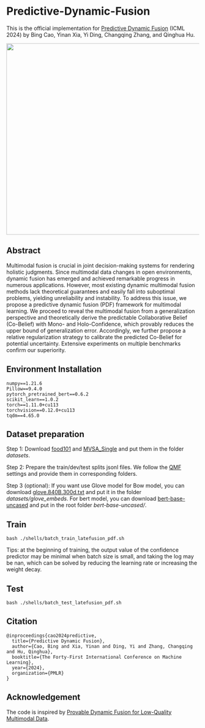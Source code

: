 # Predictive-Dynamic-Fusion
This is the official implementation for [Predictive Dynamic Fusion](https://arxiv.org/pdf/2406.04802) (ICML 2024) by Bing Cao, Yinan Xia, Yi Ding, Changqing Zhang, and Qinghua Hu.

<p align="center">
<img src="https://github.com/YinanXia2023/Predictive-Dynamic-Fusion/blob/main/frame.png" width="850" height="500">
</p>

## Abstract
Multimodal fusion is crucial in joint decision-making systems for rendering holistic judgments. Since multimodal data changes in open environments, dynamic fusion has emerged and achieved remarkable progress in numerous applications. However, most existing dynamic multimodal fusion methods lack theoretical guarantees and easily fall into suboptimal problems, yielding unreliability and instability. To address this issue, we propose a predictive dynamic fusion (PDF) framework for multimodal learning. We proceed to reveal the multimodal fusion from a generalization perspective and theoretically derive the predictable Collaborative Belief (Co-Belief) with Mono- and Holo-Confidence, which provably reduces the upper bound of generalization error. Accordingly, we further propose a relative regularization strategy to calibrate the predicted Co-Belief for potential uncertainty. Extensive experiments on multiple benchmarks confirm our superiority. 

## Environment Installation
```
numpy==1.21.6
Pillow==9.4.0
pytorch_pretrained_bert==0.6.2
scikit_learn==1.0.2
torch==1.11.0+cu113
torchvision==0.12.0+cu113
tqdm==4.65.0
```
## Dataset preparation

  Step 1: Download [food101](https://www.kaggle.com/datasets/gianmarco96/upmcfood101) and [MVSA_Single](https://www.kaggle.com/datasets/vincemarcs/mvsasingle) and put them in the folder *datasets*.

  Step 2: Prepare the train/dev/test splits jsonl files. We follow the [QMF](https://github.com/QingyangZhang/QMF) settings and provide them in corresponding folders.

  Step 3 (optional): If you want use Glove model for Bow model, you can download [glove.840B.300d.txt](https://www.kaggle.com/datasets/takuok/glove840b300dtxt) and put it in the folder *datasets/glove_embeds*. For bert model, you can download [bert-base-uncased](https://huggingface.co/google-bert/bert-base-uncased) and put in the root folder *bert-base-uncased/*.


## Train
```
bash ./shells/batch_train_latefusion_pdf.sh
```
Tips: at the beginning of training, the output value of the confidence predictor may be minimal when batch size is small, and taking the log may be nan, which can be solved by reducing the learning rate or increasing the weight decay.

## Test
```
bash ./shells/batch_test_latefusion_pdf.sh
```

## Citation
```
@inproceedings{cao2024predictive,
  title={Predictive Dynamic Fusion},
  author={Cao, Bing and Xia, Yinan and Ding, Yi and Zhang, Changqing and Hu, Qinghua},
  booktitle={The Forty-First International Conference on Machine Learning},
  year={2024},
  organization={PMLR}
}
```

## Acknowledgement
The code is inspired by [Provable Dynamic Fusion for Low-Quality Multimodal Data](https://github.com/QingyangZhang/QMF).
